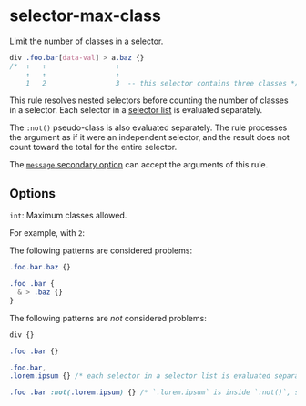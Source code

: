 # selector-max-class  
  
Limit the number of classes in a selector.  
  
<!-- prettier-ignore -->  
```css  
div .foo.bar[data-val] > a.baz {}  
/*  ↑   ↑                 ↑  
    ↑   ↑                 ↑  
    1   2                 3  -- this selector contains three classes */  
```  
  
This rule resolves nested selectors before counting the number of classes in a selector. Each selector in a [selector list](https://www.w3.org/TR/selectors4/#selector-list) is evaluated separately.  
  
The `:not()` pseudo-class is also evaluated separately. The rule processes the argument as if it were an independent selector, and the result does not count toward the total for the entire selector.  
  
The [`message` secondary option](../../../docs/user-guide/configure.md#message) can accept the arguments of this rule.  
  
## Options  
  
`int`: Maximum classes allowed.  
  
For example, with `2`:  
  
The following patterns are considered problems:  
  
<!-- prettier-ignore -->  
```css  
.foo.bar.baz {}  
```  
  
<!-- prettier-ignore -->  
```css  
.foo .bar {  
  & > .baz {}  
}  
```  
  
The following patterns are _not_ considered problems:  
  
<!-- prettier-ignore -->  
```css  
div {}  
```  
  
<!-- prettier-ignore -->  
```css  
.foo .bar {}  
```  
  
<!-- prettier-ignore -->  
```css  
.foo.bar,  
.lorem.ipsum {} /* each selector in a selector list is evaluated separately */  
```  
  
<!-- prettier-ignore -->  
```css  
.foo .bar :not(.lorem.ipsum) {} /* `.lorem.ipsum` is inside `:not()`, so it is evaluated separately */  
```  
